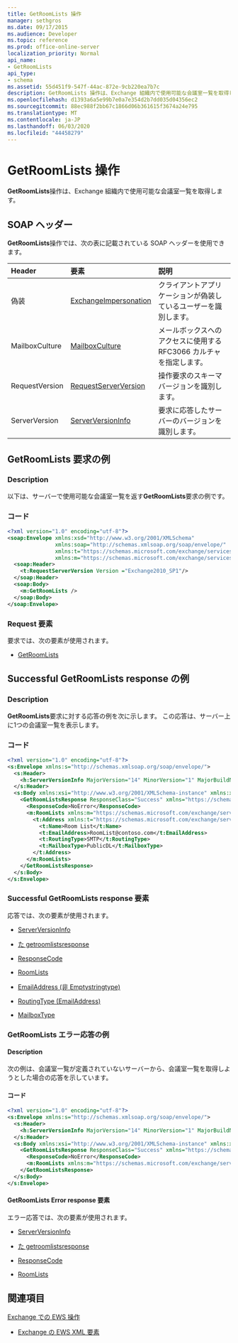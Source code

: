 ```yaml
---
title: GetRoomLists 操作
manager: sethgros
ms.date: 09/17/2015
ms.audience: Developer
ms.topic: reference
ms.prod: office-online-server
localization_priority: Normal
api_name:
- GetRoomLists
api_type:
- schema
ms.assetid: 55d451f9-547f-44ac-872e-9cb220ea7b7c
description: GetRoomLists 操作は、Exchange 組織内で使用可能な会議室一覧を取得します。
ms.openlocfilehash: d1393a6a5e99b7e0a7e354d2b7dd035d04356ec2
ms.sourcegitcommit: 88ec988f2bb67c1866d06b361615f3674a24e795
ms.translationtype: MT
ms.contentlocale: ja-JP
ms.lasthandoff: 06/03/2020
ms.locfileid: "44458279"
---
```

# <a name="getroomlists-operation"></a>GetRoomLists 操作

**GetRoomLists**操作は、Exchange 組織内で使用可能な会議室一覧を取得します。 
  
## <a name="soap-headers"></a>SOAP ヘッダー

**GetRoomLists**操作では、次の表に記載されている SOAP ヘッダーを使用できます。 
  
|**Header**|**要素**|**説明**|
|:-----|:-----|:-----|
|偽装  <br/> |[ExchangeImpersonation](exchangeimpersonation.md) <br/> |クライアントアプリケーションが偽装しているユーザーを識別します。  <br/> |
|MailboxCulture  <br/> |[MailboxCulture](mailboxculture.md) <br/> |メールボックスへのアクセスに使用する RFC3066 カルチャを指定します。  <br/> |
|RequestVersion  <br/> |[RequestServerVersion](requestserverversion.md) <br/> |操作要求のスキーマバージョンを識別します。  <br/> |
|ServerVersion  <br/> |[ServerVersionInfo](serverversioninfo.md) <br/> |要求に応答したサーバーのバージョンを識別します。  <br/> |
   
## <a name="getroomlists-request-example"></a>GetRoomLists 要求の例

### <a name="description"></a>Description

以下は、サーバーで使用可能な会議室一覧を返す**GetRoomLists**要求の例です。 
  
### <a name="code"></a>コード

```XML
<?xml version="1.0" encoding="utf-8"?>
<soap:Envelope xmlns:xsd="http://www.w3.org/2001/XMLSchema"
               xmlns:soap="http://schemas.xmlsoap.org/soap/envelope/"
               xmlns:t="https://schemas.microsoft.com/exchange/services/2006/types"
               xmlns:m="https://schemas.microsoft.com/exchange/services/2006/messages">
  <soap:Header>
    <t:RequestServerVersion Version ="Exchange2010_SP1"/>
  </soap:Header>
  <soap:Body>
    <m:GetRoomLists />
  </soap:Body>
</soap:Envelope>

```

### <a name="request-elements"></a>Request 要素

要求では、次の要素が使用されます。
  
- [GetRoomLists](getroomlists.md)
    
## <a name="successful-getroomlists-response-example"></a>Successful GetRoomLists response の例

### <a name="description"></a>Description

**GetRoomLists**要求に対する応答の例を次に示します。 この応答は、サーバー上に1つの会議室一覧を表示します。 
  
### <a name="code"></a>コード

```XML
<?xml version="1.0" encoding="utf-8"?>
<s:Envelope xmlns:s="http://schemas.xmlsoap.org/soap/envelope/">
  <s:Header>
    <h:ServerVersionInfo MajorVersion="14" MinorVersion="1" MajorBuildNumber="164" MinorBuildNumber="0" Version="Exchange2010_SP1" xmlns:h="https://schemas.microsoft.com/exchange/services/2006/types" xmlns="https://schemas.microsoft.com/exchange/services/2006/types" xmlns:xsi="http://www.w3.org/2001/XMLSchema-instance" xmlns:xsd="http://www.w3.org/2001/XMLSchema"/>
  </s:Header>
  <s:Body xmlns:xsi="http://www.w3.org/2001/XMLSchema-instance" xmlns:xsd="http://www.w3.org/2001/XMLSchema">
    <GetRoomListsResponse ResponseClass="Success" xmlns="https://schemas.microsoft.com/exchange/services/2006/messages">
      <ResponseCode>NoError</ResponseCode>
      <m:RoomLists xmlns:m="https://schemas.microsoft.com/exchange/services/2006/messages">
        <t:Address xmlns:t="https://schemas.microsoft.com/exchange/services/2006/types">
          <t:Name>Room List</t:Name>
          <t:EmailAddress>RoomList@contoso.com</t:EmailAddress>
          <t:RoutingType>SMTP</t:RoutingType>
          <t:MailboxType>PublicDL</t:MailboxType>
        </t:Address>
      </m:RoomLists>
    </GetRoomListsResponse>
  </s:Body>
</s:Envelope>

```

### <a name="successful-getroomlists-response-elements"></a>Successful GetRoomLists response 要素

応答では、次の要素が使用されます。
  
- [ServerVersionInfo](serverversioninfo.md)
    
- [た getroomlistsresponse](getroomlistsresponse.md)
    
- [ResponseCode](responsecode.md)
    
- [RoomLists](roomlists.md)
    
- [EmailAddress (非 Emptystringtype)](emailaddress-nonemptystringtype.md)
    
- [RoutingType (EmailAddress)](routingtype-emailaddress.md)
    
- [MailboxType](mailboxtype.md)
    
### <a name="getroomlists-error-response-example"></a>GetRoomLists エラー応答の例

#### <a name="description"></a>Description

次の例は、会議室一覧が定義されていないサーバーから、会議室一覧を取得しようとした場合の応答を示しています。
  
#### <a name="code"></a>コード

```XML
<?xml version="1.0" encoding="utf-8"?>
<s:Envelope xmlns:s="http://schemas.xmlsoap.org/soap/envelope/">
  <s:Header>
    <h:ServerVersionInfo MajorVersion="14" MinorVersion="1" MajorBuildNumber="164" MinorBuildNumber="0" Version="Exchange2010_SP1" xmlns:h="https://schemas.microsoft.com/exchange/services/2006/types" xmlns="https://schemas.microsoft.com/exchange/services/2006/types" xmlns:xsi="http://www.w3.org/2001/XMLSchema-instance" xmlns:xsd="http://www.w3.org/2001/XMLSchema"/>
  </s:Header>
  <s:Body xmlns:xsi="http://www.w3.org/2001/XMLSchema-instance" xmlns:xsd="http://www.w3.org/2001/XMLSchema">
    <GetRoomListsResponse ResponseClass="Success" xmlns="https://schemas.microsoft.com/exchange/services/2006/messages">
      <ResponseCode>NoError</ResponseCode>
      <m:RoomLists xmlns:m="https://schemas.microsoft.com/exchange/services/2006/messages"/>
    </GetRoomListsResponse>
  </s:Body>
</s:Envelope>

```

#### <a name="getroomlists-error-response-elements"></a>GetRoomLists Error response 要素

エラー応答では、次の要素が使用されます。
  
- [ServerVersionInfo](serverversioninfo.md)
    
- [た getroomlistsresponse](getroomlistsresponse.md)
    
- [ResponseCode](responsecode.md)
    
- [RoomLists](roomlists.md)
    
## <a name="see-also"></a>関連項目



[Exchange での EWS 操作](ews-operations-in-exchange.md)
  
- [Exchange の EWS XML 要素](ews-xml-elements-in-exchange.md)


